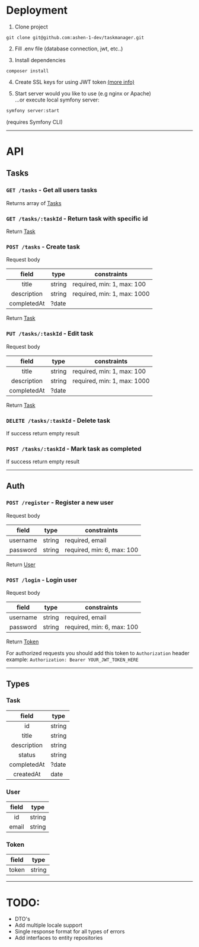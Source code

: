 # Deployment

1. Clone project

```shell 
git clone git@github.com:ashen-1-dev/taskmanager.git
```

2. Fill .env file (database connection, jwt, etc..)

3. Install dependencies

```shell 
composer install
```

4. Create SSL keys for using JWT
   token [(more info)](https://github.com/lexik/LexikJWTAuthenticationBundle/blob/2.x/Resources/doc/index.rst#generate-the-ssl-keys)

5. Start server would you like to use (e.g nginx or Apache) <br>
 ...or execute local symfony server: 
```bash
symfony server:start
```
(requires Symfony CLI)
___

# API

## Tasks

### `GET /tasks` - Get all users tasks

Returns array of [Tasks](#task)

### `GET /tasks/:taskId` - Return task with specific id

Return [Task](#task)

### `POST /tasks` - Create task

Request body

|    field    | type   | constraints                 |
|:-----------:|--------|-----------------------------|
|    title    | string | required, min: 1, max: 100  |
| description | string | required, min: 1, max: 1000 |
| completedAt | ?date  |                             |

Return [Task](#task)

### `PUT /tasks/:taskId` - Edit task

Request body

|    field    | type   | constraints                 |
|:-----------:|--------|-----------------------------|
|    title    | string | required, min: 1, max: 100  |
| description | string | required, min: 1, max: 1000 |
| completedAt | ?date  |                             |

Return [Task](#task)

### `DELETE /tasks/:taskId` - Delete task

If success return empty result

### `POST /tasks/:taskId` - Mark task as completed

If success return empty result

___

## Auth

### `POST /register` - Register a new user

Request body

|  field   | type   | constraints                |
|:--------:|--------|----------------------------|
| username | string | required, email            |
| password | string | required, min: 6, max: 100 |

Return [User](#user)

### `POST /login` - Login user

Request body

|  field   | type   | constraints                |
|:--------:|--------|----------------------------|
| username | string | required, email            |
| password | string | required, min: 6, max: 100 |

Return [Token](#token)

For authorized requests you should add this token to ```Authorization``` header <br>
example: ``Authorization: Bearer YOUR_JWT_TOKEN_HERE``
___

## Types

### Task

|    field    | type   |
|:-----------:|--------|
|     id      | string |
|    title    | string |
| description | string |
|   status    | string |
| completedAt | ?date  |
|  createdAt  | date   |

### User

| field | type   |
|:-----:|--------|
|  id   | string |
| email | string |

### Token

| field | type   |
|:-----:|--------|
| token | string |

___

# TODO:

- DTO's
- Add multiple locale support
- Single response format for all types of errors
- Add interfaces to entity repositories